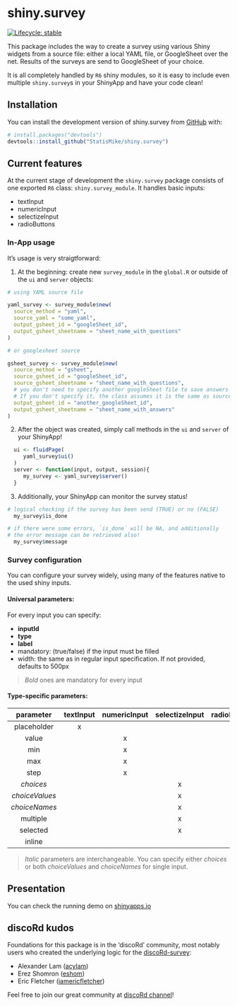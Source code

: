 
<!-- README.md is generated from README.Rmd. Please edit that file -->

# shiny.survey

<!-- badges: start -->

[![Lifecycle:
stable](https://img.shields.io/badge/lifecycle-stable-brightgreen.svg)](https://lifecycle.r-lib.org/articles/stages.html#stable)
<!-- badges: end -->

This package includes the way to create a survey using various Shiny
widgets from a source file: either a local YAML file, or GoogleSheet
over the net. Results of the surveys are send to GoogleSheet of your
choice.

It is all completely handled by `R6` shiny modules, so it is easy to
include even multiple `shiny.survey`s in your ShinyApp and have your
code clean!

## Installation

You can install the development version of shiny.survey from
[GitHub](https://github.com/) with:

``` r
# install.packages("devtools")
devtools::install_github("StatisMike/shiny.survey")
```

## Current features

At the current stage of development the `shiny.survey` package consists
of one exported `R6` class: `shiny.survey_module`. It handles basic
inputs:

-   textInput
-   numericInput
-   selectizeInput
-   radioButtons

### In-App usage

It’s usage is very straigtforward:

1.  At the beginning: create new `survey_module` in the `global.R` or
    outside of the `ui` and `server` objects:

``` r
# using YAML source file

yaml_survey <- survey_module$new(
  source_method = "yaml",
  source_yaml = "some_yaml",
  output_gsheet_id = "googleSheet_id",
  output_gsheet_sheetname = "sheet_name_with_questions"
)

# or googlesheet source

gsheet_survey <- survey_module$new(
  source_method = "gsheet",
  source_gsheet_id = "googleSheet_id",
  source_gsheet_sheetname = "sheet_name_with_questions",
  # you don't need to specify another googleSheet file to save answers
  # If you don't specify it, the class assumes it is the same as source one
  output_gsheet_id = "another_googleSheet_id",
  output_gsheet_sheetname = "sheet_name_with_answers"
)
```

2.  After the object was created, simply call methods in the `ui` and
    `server` of your ShinyApp!

``` r
  ui <- fluidPage(
     yaml_survey$ui()
  )
  server <- function(input, output, session){
     my_survey <- yaml_survey$server()
  }
```

3.  Additionally, your ShinyApp can monitor the survey status!

``` r
# logical checking if the survey has been send (TRUE) or no (FALSE)
  my_survey$is_done 

# if there were some errors, `is_done` will be NA, and additionally
# the error message can be retrieved also!
  my_survey$message
```

### Survey configuration

You can configure your survey widely, using many of the features native
to the used shiny inputs.

#### Universal parameters:

For every input you can specify:

-   **inputId**
-   **type**
-   **label**
-   mandatory: (true/false) if the input must be filled
-   width: the same as in regular input specification. If not provided,
    defaults to 500px

> *Bold* ones are mandatory for every input

#### Type-specific parameters:

|   parameter    | textInput | numericInput | selectizeInput | radioButtons |
|:--------------:|:---------:|:------------:|:--------------:|:------------:|
|  placeholder   |     x     |              |                |              |
|     value      |           |      x       |                |              |
|      min       |           |      x       |                |              |
|      max       |           |      x       |                |              |
|      step      |           |      x       |                |              |
|   *choices*    |           |              |       x        |      x       |
| *choiceValues* |           |              |       x        |      x       |
| *choiceNames*  |           |              |       x        |      x       |
|    multiple    |           |              |       x        |              |
|    selected    |           |              |       x        |      x       |
|     inline     |           |              |                |      x       |

> *Italic* parameters are interchangeable. You can specify either
> *choices* or both *choiceValues* and *choiceNames* for single input.

## Presentation

You can check the running demo on
<a href="https://statismik.shinyapps.io/shinysurvey_sneakpeek/" target="_blank">shinyapps.io</a>

## discoRd kudos

Foundations for this package is in the ‘discoRd’ community, most notably
users who created the underlying logic for the
<a href="https://github.com/discoRd-org/discoRd-survey" target="_blank">discoRd-survey</a>:

-   Alexander Lam
    (<a href="https://github.com/acylam" target="_blank">acylam</a>)
-   Erez Shomron
    (<a href="https://github.com/eshom" target="_blank">eshom</a>)
-   Eric Fletcher
    (<a href="https://github.com/iamericfletcher" target="_blank">iamericfletcher</a>)

Feel free to join our great community at
<a href="https://discord.gg/FuTSvkSCVj" target="_blank">discoRd channel</a>!

